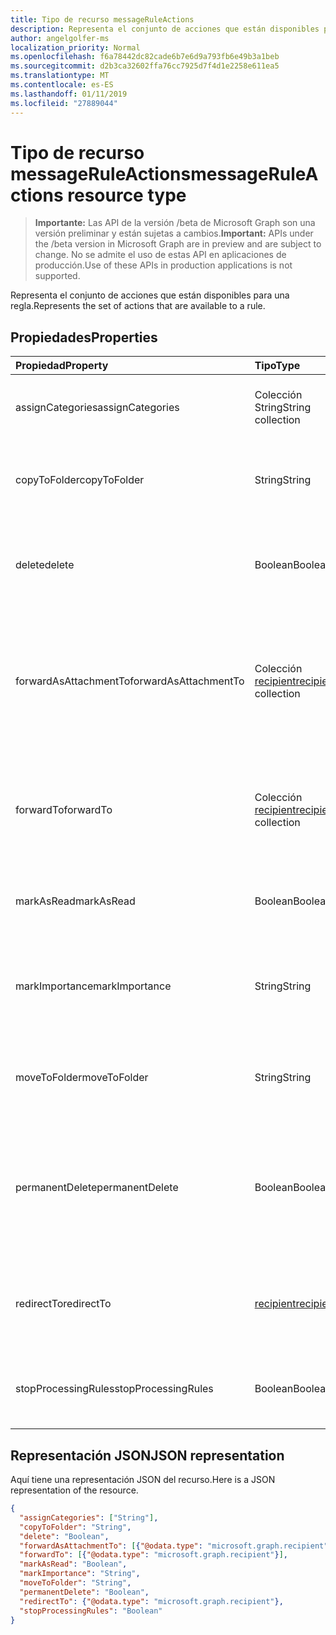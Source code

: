 ```yaml
---
title: Tipo de recurso messageRuleActions
description: Representa el conjunto de acciones que están disponibles para una regla.
author: angelgolfer-ms
localization_priority: Normal
ms.openlocfilehash: f6a78442dc82cade6b7e6d9a793fb6e49b3a1beb
ms.sourcegitcommit: d2b3ca32602ffa76cc7925d7f4d1e2258e611ea5
ms.translationtype: MT
ms.contentlocale: es-ES
ms.lasthandoff: 01/11/2019
ms.locfileid: "27889044"
---
```

# <a name="messageruleactions-resource-type"></a><span data-ttu-id="32c8d-103">Tipo de recurso messageRuleActions</span><span class="sxs-lookup"><span data-stu-id="32c8d-103">messageRuleActions resource type</span></span>

> <span data-ttu-id="32c8d-104">**Importante:** Las API de la versión /beta de Microsoft Graph son una versión preliminar y están sujetas a cambios.</span><span class="sxs-lookup"><span data-stu-id="32c8d-104">**Important:** APIs under the /beta version in Microsoft Graph are in preview and are subject to change.</span></span> <span data-ttu-id="32c8d-105">No se admite el uso de estas API en aplicaciones de producción.</span><span class="sxs-lookup"><span data-stu-id="32c8d-105">Use of these APIs in production applications is not supported.</span></span>

<span data-ttu-id="32c8d-106">Representa el conjunto de acciones que están disponibles para una regla.</span><span class="sxs-lookup"><span data-stu-id="32c8d-106">Represents the set of actions that are available to a rule.</span></span>

## <a name="properties"></a><span data-ttu-id="32c8d-107">Propiedades</span><span class="sxs-lookup"><span data-stu-id="32c8d-107">Properties</span></span>
| <span data-ttu-id="32c8d-108">Propiedad</span><span class="sxs-lookup"><span data-stu-id="32c8d-108">Property</span></span>     | <span data-ttu-id="32c8d-109">Tipo</span><span class="sxs-lookup"><span data-stu-id="32c8d-109">Type</span></span>   |<span data-ttu-id="32c8d-110">Descripción</span><span class="sxs-lookup"><span data-stu-id="32c8d-110">Description</span></span>|
|:---------------|:--------|:----------|
| <span data-ttu-id="32c8d-111">assignCategories</span><span class="sxs-lookup"><span data-stu-id="32c8d-111">assignCategories</span></span> | <span data-ttu-id="32c8d-112">Colección String</span><span class="sxs-lookup"><span data-stu-id="32c8d-112">String collection</span></span> | <span data-ttu-id="32c8d-113">Lista de categorías que se asignarán a un mensaje.</span><span class="sxs-lookup"><span data-stu-id="32c8d-113">A list of categories to be assigned to a message.</span></span> |
| <span data-ttu-id="32c8d-114">copyToFolder</span><span class="sxs-lookup"><span data-stu-id="32c8d-114">copyToFolder</span></span> | <span data-ttu-id="32c8d-115">String</span><span class="sxs-lookup"><span data-stu-id="32c8d-115">String</span></span> | <span data-ttu-id="32c8d-116">Identificador de la carpeta donde se va a copiar un mensaje.</span><span class="sxs-lookup"><span data-stu-id="32c8d-116">The ID of a folder that a message is to be copied to.</span></span> |
| <span data-ttu-id="32c8d-117">delete</span><span class="sxs-lookup"><span data-stu-id="32c8d-117">delete</span></span> | <span data-ttu-id="32c8d-118">Boolean</span><span class="sxs-lookup"><span data-stu-id="32c8d-118">Boolean</span></span> | <span data-ttu-id="32c8d-119">Indica si un mensaje se debe mover a la carpeta Elementos eliminados.</span><span class="sxs-lookup"><span data-stu-id="32c8d-119">Indicates whether a message should be moved to the Deleted Items folder.</span></span> |
| <span data-ttu-id="32c8d-120">forwardAsAttachmentTo</span><span class="sxs-lookup"><span data-stu-id="32c8d-120">forwardAsAttachmentTo</span></span> | <span data-ttu-id="32c8d-121">Colección [recipient](recipient.md)</span><span class="sxs-lookup"><span data-stu-id="32c8d-121">[recipient](recipient.md) collection</span></span> | <span data-ttu-id="32c8d-122">Direcciones de correo electrónico de los destinatarios a los que se debe reenviar un mensaje como datos adjuntos.</span><span class="sxs-lookup"><span data-stu-id="32c8d-122">The email addresses of the recipients to which a message should be forwarded as an attachment.</span></span> |
| <span data-ttu-id="32c8d-123">forwardTo</span><span class="sxs-lookup"><span data-stu-id="32c8d-123">forwardTo</span></span> | <span data-ttu-id="32c8d-124">Colección [recipient](recipient.md)</span><span class="sxs-lookup"><span data-stu-id="32c8d-124">[recipient](recipient.md) collection</span></span> | <span data-ttu-id="32c8d-125">Direcciones de correo electrónico de los destinatarios a los que se debe reenviar un mensaje.</span><span class="sxs-lookup"><span data-stu-id="32c8d-125">The email addresses of the recipients to which a message should be forwarded.</span></span> |
| <span data-ttu-id="32c8d-126">markAsRead</span><span class="sxs-lookup"><span data-stu-id="32c8d-126">markAsRead</span></span> | <span data-ttu-id="32c8d-127">Boolean</span><span class="sxs-lookup"><span data-stu-id="32c8d-127">Boolean</span></span> | <span data-ttu-id="32c8d-128">Indica si un mensaje debe marcarse como leído.</span><span class="sxs-lookup"><span data-stu-id="32c8d-128">Indicates whether a message should be marked as read.</span></span> |
| <span data-ttu-id="32c8d-129">markImportance</span><span class="sxs-lookup"><span data-stu-id="32c8d-129">markImportance</span></span> | <span data-ttu-id="32c8d-130">String</span><span class="sxs-lookup"><span data-stu-id="32c8d-130">String</span></span> | <span data-ttu-id="32c8d-131">Establece la importancia del mensaje, que puede ser: `low`, `normal` o `high`.</span><span class="sxs-lookup"><span data-stu-id="32c8d-131">Sets the importance of the message, which can be: `low`, `normal`, `high`.</span></span> |
| <span data-ttu-id="32c8d-132">moveToFolder</span><span class="sxs-lookup"><span data-stu-id="32c8d-132">moveToFolder</span></span> |  <span data-ttu-id="32c8d-133">String</span><span class="sxs-lookup"><span data-stu-id="32c8d-133">String</span></span>| <span data-ttu-id="32c8d-134">Identificador de la carpeta a la que se moverá un mensaje.</span><span class="sxs-lookup"><span data-stu-id="32c8d-134">The ID of the folder that a message will be moved to.</span></span> |
| <span data-ttu-id="32c8d-135">permanentDelete</span><span class="sxs-lookup"><span data-stu-id="32c8d-135">permanentDelete</span></span> | <span data-ttu-id="32c8d-136">Boolean</span><span class="sxs-lookup"><span data-stu-id="32c8d-136">Boolean</span></span> | <span data-ttu-id="32c8d-137">Indica si un mensaje se debe eliminar permanentemente sin guardarse en la carpeta Elementos eliminados.</span><span class="sxs-lookup"><span data-stu-id="32c8d-137">Indicates whether a message should be permanently deleted and not saved to the Deleted Items folder.</span></span> |
| <span data-ttu-id="32c8d-138">redirectTo</span><span class="sxs-lookup"><span data-stu-id="32c8d-138">redirectTo</span></span> | [<span data-ttu-id="32c8d-139">recipient</span><span class="sxs-lookup"><span data-stu-id="32c8d-139">recipient</span></span>](recipient.md) | <span data-ttu-id="32c8d-140">Dirección de correo electrónico a la que se debe redirigir un mensaje.</span><span class="sxs-lookup"><span data-stu-id="32c8d-140">The email address to which a message should be redirected.</span></span> |
| <span data-ttu-id="32c8d-141">stopProcessingRules</span><span class="sxs-lookup"><span data-stu-id="32c8d-141">stopProcessingRules</span></span> | <span data-ttu-id="32c8d-142">Boolean</span><span class="sxs-lookup"><span data-stu-id="32c8d-142">Boolean</span></span> | <span data-ttu-id="32c8d-143">Indica si se deben evaluar las reglas siguientes.</span><span class="sxs-lookup"><span data-stu-id="32c8d-143">Indicates whether subsequent rules should be evaluated.</span></span> |


## <a name="json-representation"></a><span data-ttu-id="32c8d-144">Representación JSON</span><span class="sxs-lookup"><span data-stu-id="32c8d-144">JSON representation</span></span>
<span data-ttu-id="32c8d-145">Aquí tiene una representación JSON del recurso.</span><span class="sxs-lookup"><span data-stu-id="32c8d-145">Here is a JSON representation of the resource.</span></span>

<!-- {
  "blockType": "resource",
  "optionalProperties": [
   ],
  "@odata.type": "microsoft.graph.messageRuleActions"
}-->

```json
{
  "assignCategories": ["String"],
  "copyToFolder": "String",
  "delete": "Boolean",
  "forwardAsAttachmentTo": [{"@odata.type": "microsoft.graph.recipient"}],
  "forwardTo": [{"@odata.type": "microsoft.graph.recipient"}],
  "markAsRead": "Boolean",
  "markImportance": "String",
  "moveToFolder": "String",
  "permanentDelete": "Boolean",
  "redirectTo": {"@odata.type": "microsoft.graph.recipient"},
  "stopProcessingRules": "Boolean"
}

```

<!-- uuid: 8fcb5dbc-d5aa-4681-8e31-b001d5168d79
2015-10-25 14:57:30 UTC -->
<!-- {
  "type": "#page.annotation",
  "description": "messageRuleActions resource",
  "keywords": "",
  "section": "documentation",
  "tocPath": ""
}-->
